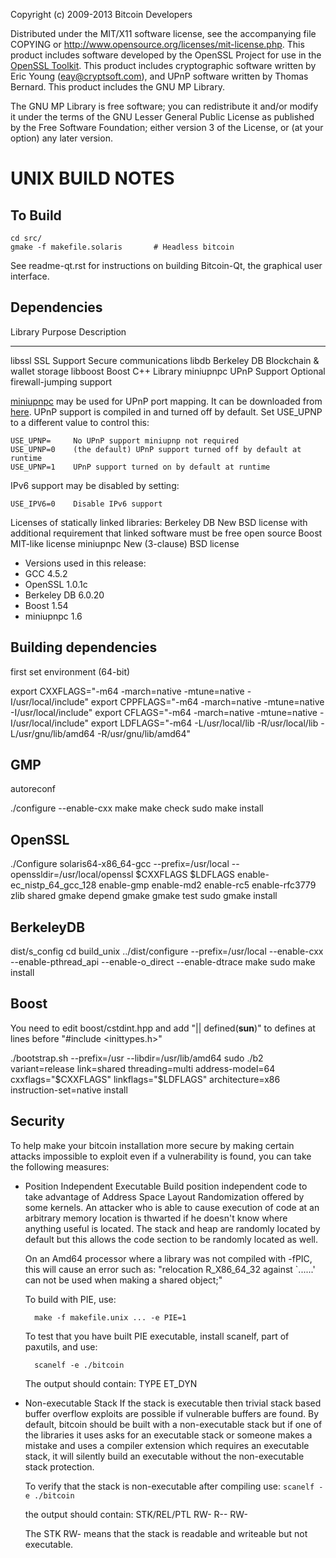 Copyright (c) 2009-2013 Bitcoin Developers

Distributed under the MIT/X11 software license, see the accompanying
file COPYING or http://www.opensource.org/licenses/mit-license.php.
This product includes software developed by the OpenSSL Project for use in the [OpenSSL Toolkit](http://www.openssl.org/). This product includes
cryptographic software written by Eric Young ([eay@cryptsoft.com](mailto:eay@cryptsoft.com)), and UPnP software written by Thomas Bernard.
This product includes the GNU MP Library.

The GNU MP Library is free software; you can redistribute it and/or modify
it under the terms of the GNU Lesser General Public License as published by
the Free Software Foundation; either version 3 of the License, or (at your
option) any later version.

UNIX BUILD NOTES
====================

To Build
---------------------

	cd src/
	gmake -f makefile.solaris		# Headless bitcoin

See readme-qt.rst for instructions on building Bitcoin-Qt, the graphical user interface.

Dependencies
---------------------

 Library     Purpose           Description
 -------     -------           -----------
 libssl      SSL Support       Secure communications
 libdb       Berkeley DB       Blockchain & wallet storage
 libboost    Boost             C++ Library
 miniupnpc   UPnP Support      Optional firewall-jumping support

[miniupnpc](http://miniupnp.free.fr/) may be used for UPnP port mapping.  It can be downloaded from [here](
http://miniupnp.tuxfamily.org/files/).  UPnP support is compiled in and
turned off by default.  Set USE_UPNP to a different value to control this:

	USE_UPNP=     No UPnP support miniupnp not required
	USE_UPNP=0    (the default) UPnP support turned off by default at runtime
	USE_UPNP=1    UPnP support turned on by default at runtime

IPv6 support may be disabled by setting:

	USE_IPV6=0    Disable IPv6 support

Licenses of statically linked libraries:
 Berkeley DB   New BSD license with additional requirement that linked
               software must be free open source
 Boost         MIT-like license
 miniupnpc     New (3-clause) BSD license

- Versions used in this release:
-  GCC           4.5.2
-  OpenSSL       1.0.1c
-  Berkeley DB   6.0.20
-  Boost         1.54
-  miniupnpc     1.6

Building dependencies
---------------------

first set environment (64-bit)

export CXXFLAGS="-m64 -march=native -mtune=native -I/usr/local/include"
export CPPFLAGS="-m64 -march=native -mtune=native -I/usr/local/include"
export CFLAGS="-m64 -march=native -mtune=native -I/usr/local/include"
export LDFLAGS="-m64 -L/usr/local/lib -R/usr/local/lib -L/usr/gnu/lib/amd64 -R/usr/gnu/lib/amd64"

GMP
---

autoreconf

./configure --enable-cxx
make
make check
sudo make install

OpenSSL
-------

./Configure solaris64-x86_64-gcc --prefix=/usr/local --openssldir=/usr/local/openssl $CXXFLAGS $LDFLAGS enable-ec_nistp_64_gcc_128 enable-gmp enable-md2 enable-rc5 enable-rfc3779 zlib shared
gmake depend
gmake
gmake test
sudo gmake install

BerkeleyDB
----------

dist/s_config
cd build_unix
../dist/configure --prefix=/usr/local --enable-cxx --enable-pthread_api --enable-o_direct --enable-dtrace
make
sudo make install

Boost
-----

You need to edit boost/cstdint.hpp and add "|| defined(__sun__)" to defines at lines before "#include <inittypes.h>"

./bootstrap.sh --prefix=/usr --libdir=/usr/lib/amd64
sudo ./b2 variant=release link=shared threading=multi address-model=64 cxxflags="$CXXFLAGS" linkflags="$LDFLAGS" architecture=x86 instruction-set=native install

Security
--------
To help make your bitcoin installation more secure by making certain attacks impossible to
exploit even if a vulnerability is found, you can take the following measures:

* Position Independent Executable
    Build position independent code to take advantage of Address Space Layout Randomization
    offered by some kernels. An attacker who is able to cause execution of code at an arbitrary
    memory location is thwarted if he doesn't know where anything useful is located.
    The stack and heap are randomly located by default but this allows the code section to be
    randomly located as well.

    On an Amd64 processor where a library was not compiled with -fPIC, this will cause an error
    such as: "relocation R_X86_64_32 against `......' can not be used when making a shared object;"

    To build with PIE, use:

    	make -f makefile.unix ... -e PIE=1

    To test that you have built PIE executable, install scanelf, part of paxutils, and use:

    	scanelf -e ./bitcoin

    The output should contain:
     TYPE
    ET_DYN

* Non-executable Stack
    If the stack is executable then trivial stack based buffer overflow exploits are possible if
    vulnerable buffers are found. By default, bitcoin should be built with a non-executable stack
    but if one of the libraries it uses asks for an executable stack or someone makes a mistake
    and uses a compiler extension which requires an executable stack, it will silently build an
    executable without the non-executable stack protection.

    To verify that the stack is non-executable after compiling use:
    `scanelf -e ./bitcoin`

    the output should contain:
	STK/REL/PTL
	RW- R-- RW-

    The STK RW- means that the stack is readable and writeable but not executable.

